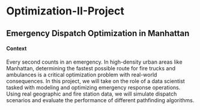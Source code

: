 # Optimization-II-Project

## Emergency Dispatch Optimization in Manhattan

#### Context
Every second counts in an emergency. In high-density urban areas like Manhattan, determining the fastest possible route for fire trucks and ambulances is a critical optimization problem with real-world consequences. In this project, we will take on the role of a data scientist tasked with modeling and optimizing emergency response operations. Using real geographic and fire station data, we will simulate dispatch scenarios and evaluate the performance of different pathfinding algorithms. 